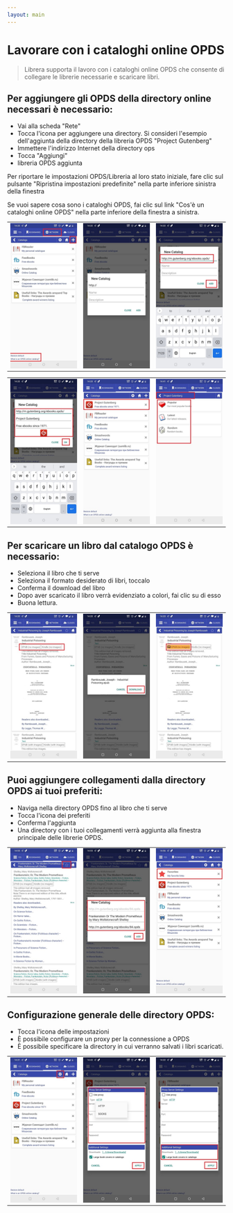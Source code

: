 ```yaml
---
layout: main
---
```


# Lavorare con i cataloghi online OPDS

> Librera supporta il lavoro con i cataloghi online OPDS che consente di collegare le librerie necessarie e scaricare libri.

## Per aggiungere gli OPDS della directory online necessari è necessario:
* Vai alla scheda &quot;Rete&quot;
* Tocca l'icona per aggiungere una directory. Si consideri l'esempio dell'aggiunta della directory della libreria OPDS &quot;Project Gutenberg&quot;
* Immettere l'indirizzo Internet della directory ops
* Tocca &quot;Aggiungi&quot;
* libreria OPDS aggiunta

Per riportare le impostazioni OPDS/Libreria al loro stato iniziale, fare clic sul pulsante &quot;Ripristina impostazioni predefinite&quot; nella parte inferiore sinistra della finestra

Se vuoi sapere cosa sono i cataloghi OPDS, fai clic sul link &quot;Cos'è un cataloghi online OPDS&quot; nella parte inferiore della finestra a sinistra.

||||
|-|-|-|
|![](1.jpg)|![](2.jpg)|![](3.jpg)|

||||
|-|-|-|
|![](4.jpg)|![](5.jpg)|![](6.jpg)|


## Per scaricare un libro dal catalogo OPDS è necessario:
* Seleziona il libro che ti serve
* Seleziona il formato desiderato di libri, toccalo
* Conferma il download del libro
* Dopo aver scaricato il libro verrà evidenziato a colori, fai clic su di esso
* Buona lettura.

||||
|-|-|-|
|![](7.jpg)|![](8.jpg)|![](9.jpg)|


## Puoi aggiungere collegamenti dalla directory OPDS ai tuoi preferiti:
* Naviga nella directory OPDS fino al libro che ti serve
* Tocca l'icona dei preferiti
* Conferma l'aggiunta
* Una directory con i tuoi collegamenti verrà aggiunta alla finestra principale delle librerie OPDS.

||||
|-|-|-|
|![](10.jpg)|![](11.jpg)|![](12.jpg)|


## Configurazione generale delle directory OPDS:
* Tocca l'icona delle impostazioni
* È possibile configurare un proxy per la connessione a OPDS
* È possibile specificare la directory in cui verranno salvati i libri scaricati.

||||
|-|-|-|
|![](17.jpg)|![](18.jpg)|![](19.jpg)|





